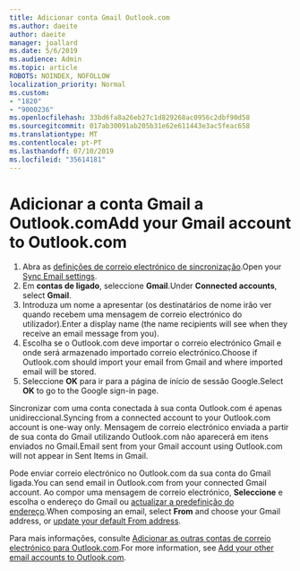 ```yaml
---
title: Adicionar conta Gmail Outlook.com
ms.author: daeite
author: daeite
manager: joallard
ms.date: 5/6/2019
ms.audience: Admin
ms.topic: article
ROBOTS: NOINDEX, NOFOLLOW
localization_priority: Normal
ms.custom:
- "1820"
- "9000236"
ms.openlocfilehash: 33bd6fa8a26eb27c1d829268ac0956c2dbf90d58
ms.sourcegitcommit: 017ab30091ab205b31e62e611443e3ac5feac658
ms.translationtype: MT
ms.contentlocale: pt-PT
ms.lasthandoff: 07/10/2019
ms.locfileid: "35614181"
---
```

# <a name="add-your-gmail-account-to-outlookcom"></a><span data-ttu-id="c1d03-102">Adicionar a conta Gmail a Outlook.com</span><span class="sxs-lookup"><span data-stu-id="c1d03-102">Add your Gmail account to Outlook.com</span></span>

1. <span data-ttu-id="c1d03-103">Abra as [definições de correio electrónico de sincronização](https://go.microsoft.com/fwlink/?linkid=875264).</span><span class="sxs-lookup"><span data-stu-id="c1d03-103">Open your [Sync Email settings](https://go.microsoft.com/fwlink/?linkid=875264).</span></span>
2. <span data-ttu-id="c1d03-104">Em **contas de ligado**, seleccione **Gmail**.</span><span class="sxs-lookup"><span data-stu-id="c1d03-104">Under **Connected accounts**, select **Gmail**.</span></span>
3. <span data-ttu-id="c1d03-105">Introduza um nome a apresentar (os destinatários de nome irão ver quando recebem uma mensagem de correio electrónico do utilizador).</span><span class="sxs-lookup"><span data-stu-id="c1d03-105">Enter a display name (the name recipients will see when they receive an email message from you).</span></span>
4. <span data-ttu-id="c1d03-106">Escolha se o Outlook.com deve importar o correio electrónico Gmail e onde será armazenado importado correio electrónico.</span><span class="sxs-lookup"><span data-stu-id="c1d03-106">Choose if Outlook.com should import your email from Gmail and where imported email will be stored.</span></span>
5. <span data-ttu-id="c1d03-107">Seleccione **OK** para ir para a página de início de sessão Google.</span><span class="sxs-lookup"><span data-stu-id="c1d03-107">Select **OK** to go to the Google sign-in page.</span></span>

<span data-ttu-id="c1d03-108">Sincronizar com uma conta conectada à sua conta Outlook.com é apenas unidireccional.</span><span class="sxs-lookup"><span data-stu-id="c1d03-108">Syncing from a connected account to your Outlook.com account is one-way only.</span></span> <span data-ttu-id="c1d03-109">Mensagem de correio electrónico enviada a partir de sua conta do Gmail utilizando Outlook.com não aparecerá em itens enviados no Gmail.</span><span class="sxs-lookup"><span data-stu-id="c1d03-109">Email sent from your Gmail account using Outlook.com will not appear in Sent Items in Gmail.</span></span>

<span data-ttu-id="c1d03-110">Pode enviar correio electrónico no Outlook.com da sua conta do Gmail ligada.</span><span class="sxs-lookup"><span data-stu-id="c1d03-110">You can send email in Outlook.com from your connected Gmail account.</span></span> <span data-ttu-id="c1d03-111">Ao compor uma mensagem de correio electrónico, **Seleccione** e escolha o endereço do Gmail ou [actualizar a predefinição do endereço](https://go.microsoft.com/fwlink/?linkid=875264).</span><span class="sxs-lookup"><span data-stu-id="c1d03-111">When composing an email, select **From** and choose your Gmail address, or [update your default From address](https://go.microsoft.com/fwlink/?linkid=875264).</span></span>

<span data-ttu-id="c1d03-112">Para mais informações, consulte [Adicionar as outras contas de correio electrónico para Outlook.com](https://support.office.com/article/c5224df4-5885-4e79-91ba-523aa743f0ba?wt.mc_id=Office_Outlook_com_Alchemy).</span><span class="sxs-lookup"><span data-stu-id="c1d03-112">For more information, see [Add your other email accounts to Outlook.com](https://support.office.com/article/c5224df4-5885-4e79-91ba-523aa743f0ba?wt.mc_id=Office_Outlook_com_Alchemy).</span></span>